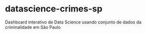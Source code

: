 # datascience-crimes-sp
Dashboard interativo de Data Science usando conjunto de dados da criminalidade em São Paulo
